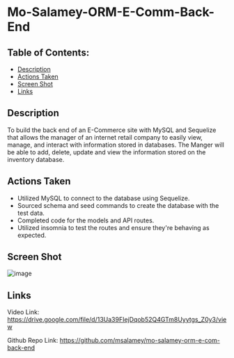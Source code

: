 # Mo-Salamey-ORM-E-Comm-Back-End

## Table of Contents: 
* [Description](#Description)
* [Actions Taken](#Actions)
* [Screen Shot](#Screen)
* [Links](#Links)

## Description
To build the back end of an E-Commerce site with MySQL and Sequelize that allows the manager of an internet retail company to easily view, manage, and interact with information stored in databases. The Manger will be able to add, delete, update and view the information stored on the inventory database.    

## Actions Taken 
* Utilized MySQL to connect to the database using Sequelize.  
* Sourced schema and seed commands to create the database with the test data. 
* Completed code for the models and API routes. 
* Utilized insomnia to test the routes and ensure they're behaving as expected.   

## Screen Shot

![image](https://user-images.githubusercontent.com/107436206/196289049-2e202696-7084-4007-a257-6b15fe82ade6.png)
 
## Links

Video Link: https://drive.google.com/file/d/13Ua39FIejDqob52Q4GTm8Uyytgs_Z0y3/view

Github Repo Link: https://github.com/msalamey/mo-salamey-orm-e-com-back-end

